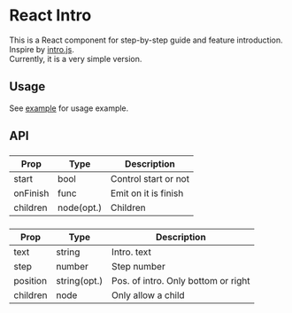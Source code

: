 React Intro
===========

This is a React component for step-by-step guide and feature introduction.   
Inspire by [intro.js](http://introjs.com/).   
Currently, it is a very simple version.

## Usage ##

See [example](examples/simple/components/App.js) for usage example.

## API ##

### <IntroRoot /> ###

|    Prop    |    Type    |          Description          |
| ---------- | ---------- | ----------------------------- |
| start      | bool       | Control start or not          |
| onFinish   | func       | Emit on it is finish          |
| children   | node(opt.) | Children                      |

### <Intro /> ###

|    Prop    |    Type      |          Description                |
| ---------- | ------------ | ----------------------------------- |
| text       | string       | Intro. text                         |
| step       | number       | Step number                         |
| position   | string(opt.) | Pos. of intro. Only bottom or right |
| children   | node         | Only allow a child                  |

